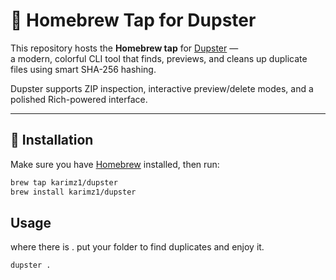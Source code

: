 # 🍺 Homebrew Tap for Dupster

This repository hosts the **Homebrew tap** for [Dupster](https://github.com/karimz1/dupster) —  
a modern, colorful CLI tool that finds, previews, and cleans up duplicate files using smart SHA-256 hashing.

Dupster supports ZIP inspection, interactive preview/delete modes, and a polished Rich-powered interface.

---

## 🧰 Installation

Make sure you have [Homebrew](https://brew.sh) installed, then run:

```bash
brew tap karimz1/dupster
brew install karimz1/dupster
```

## Usage

where there is . put your folder to find duplicates and enjoy it.
``` bash
dupster .
```